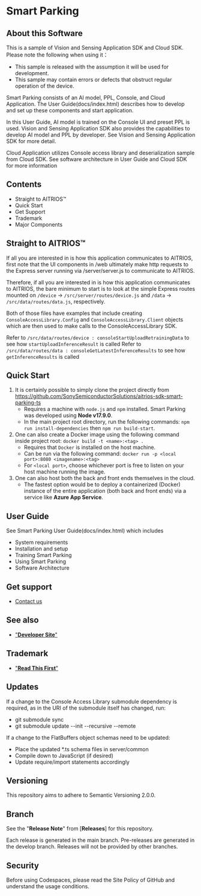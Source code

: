 # Smart Parking

## About this Software
This is a sample of Vision and Sensing Application SDK and Cloud SDK. Please note the following when using it：

- This sample is released with the assumption it will be used for development.
- This sample may contain errors or defects that obstruct regular operation of the device.

Smart Parking consists of an AI model, PPL, Console, and Cloud Application. The User Guide(docs/index.html) describes how to develop and set up these components and start application.

In this User Guide, AI model is trained on the Console UI and preset PPL is used. Vision and Sensing Application SDK also provides the capabilities to develop AI model and PPL by developer. See Vision and Sensing Application SDK for more detail.

Cloud Application utilizes Console access library and deserialization sample from Cloud SDK. See software architecture in User Guide and Cloud SDK for more information

## Contents <!-- omit in toc -->
- Straight to AITRIOS&trade;
- Quick Start
- Get Support
- Trademark
- Major Components

## Straight to AITRIOS&trade;
If all you are interested in is how this application communicates to AITRIOS, first note that the UI components in /web
ultimately make http requests to the Express server running via /server/server.js to communicate to AITRIOS.

Therefore, if all you are interested in is how this application communicates to AITRIOS, the bare minimum to start is to look at the simple Express routes mounted on `/device` -> `/src/server/routes/device.js` and `/data` -> `/src/data/routes/data.js`, respectively.

Both of those files have examples that include creating  `ConsoleAccessLibrary.Config` and `ConsoleAccessLibrary.Client`
objects which are then used to make calls to the ConsoleAccessLibrary SDK.

Refer to `/src/data/routes/device : consoleStartUploadRetrainingData` to see how `startUploadInferenceResult` is called
Refer to `/src/data/routes/data : consoleGetLatestInferenceResults` to see how `getInferenceResults` is called

## Quick Start

1) It is certainly possible to simply clone the project directly from https://github.com/SonySemiconductorSolutions/aitrios-sdk-smart-parking-ts
	- Requires a machine with `node.js` and `npm` installed. Smart Parking was developed using **Node v17.9.0**.
	- In the main project root directory, run the following commands: `npm run install-dependencies` then `npm run build-start`.
2) One can also create a Docker image using the following command inside project root: `docker build -t <name>:<tag> .`
    - Requires that `Docker` is installed on the host machine.
    - Can be run via the following command: `docker run -p <local port>:8080 <imagename>:<tag>`
    - For `<local port>`, choose whichever port is free to listen on your host machine running the image.
3) One can also host both the back and front ends themselves in the cloud.
	- The fastest option would be to deploy a containerized (Docker) instance of the entire application (both back and front ends) via a service like **Azure App Service**.

## User Guide
See Smart Parking User Guide(docs/index.html) which includes
- System requirements
- Installation and setup
- Training Smart Parking
- Using Smart Parking
- Software Architecture

## Get support
- [Contact us](https://developer.aitrios.sony-semicon.com/contact-us/)

## See also
- ["**Developer Site**"](https://developer.aitrios.sony-semicon.com/en)

## Trademark
- ["**Read This First**"](https://developer.aitrios.sony-semicon.com/development-guides/documents/manuals/)

## Updates
If a change to the Console Access Library submodule dependency is required, 
as in the URI of the submodule itself has changed, run:
- git submodule sync
- git submodule update --init --recursive --remote

If a change to the FlatBuffers object schemas need to be updated:
- Place the updated *.ts schema files in server/common
- Compile down to JavaScript (if desired)
- Update require/import statements accordingly

## Versioning

This repository aims to adhere to Semantic Versioning 2.0.0.

## Branch

See the "**Release Note**" from [**Releases**] for this repository.

Each release is generated in the main branch. Pre-releases are generated in the develop branch. Releases will not be provided by other branches.

## Security
Before using Codespaces, please read the Site Policy of GitHub and understand the usage conditions.